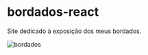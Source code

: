 ﻿# bordados-react
Site dedicado à exposição dos meus bordados.

![bordados](https://github.com/aluappan/bordados-react/assets/111388066/7885bc7c-f0ed-44a3-a673-1c53ce0615a6)
